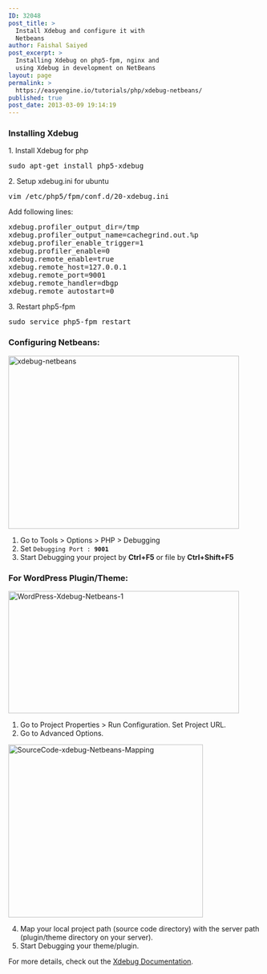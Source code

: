 ```yaml
---
ID: 32048
post_title: >
  Install Xdebug and configure it with
  Netbeans
author: Faishal Saiyed
post_excerpt: >
  Installing Xdebug on php5-fpm, nginx and
  using Xdebug in development on NetBeans
layout: page
permalink: >
  https://easyengine.io/tutorials/php/xdebug-netbeans/
published: true
post_date: 2013-03-09 19:14:19
---
```

<h3>Installing Xdebug</h3>
1. Install Xdebug for php
<pre class="bash">sudo apt-get install php5-xdebug</pre>
2. Setup xdebug.ini for ubuntu
<pre class="bash">vim /etc/php5/fpm/conf.d/20-xdebug.ini</pre>
Add following lines:
<div id="file-gistfile1-txt-LC3">
<pre class="ini">xdebug.profiler_output_dir=/tmp
xdebug.profiler_output_name=cachegrind.out.%p
xdebug.profiler_enable_trigger=1
xdebug.profiler_enable=0
xdebug.remote_enable=true
xdebug.remote_host=127.0.0.1
xdebug.remote_port=9001
xdebug.remote_handler=dbgp
xdebug.remote_autostart=0</pre>
3. Restart php5-fpm
<pre>sudo service php5-fpm restart</pre>
<h3>Configuring Netbeans:</h3>
<a href="https://easyengine.io/wp-content/uploads/2013/03/xdebug-netbeans.png"><img class="size-medium wp-image-32093" alt="xdebug-netbeans" src="https://easyengine.io/wp-content/uploads/2013/03/xdebug-netbeans-460x345.png" width="460" height="345" /></a>
<ol>
	<li>Go to Tools &gt; Options &gt; PHP &gt; Debugging</li>
	<li>Set <code>Debugging Port : <strong>9001</strong></code></li>
	<li>Start Debugging your project by <strong>Ctrl+F5</strong> or file by <strong>Ctrl+Shift+F5</strong></li>
</ol>
<h3>For WordPress Plugin/Theme:</h3>
<a href="https://easyengine.io/wp-content/uploads/2013/03/WordPress-Xdebug-Netbeans-1.png"><img class="alignnone size-medium wp-image-47938" alt="WordPress-Xdebug-Netbeans-1" src="https://easyengine.io/wp-content/uploads/2013/03/WordPress-Xdebug-Netbeans-1-460x244.png" width="460" height="244" /></a>
<ol>
	<li>Go to Project Properties &gt; Run Configuration. Set Project URL.</li>
	<li>Go to Advanced Options.</li>
</ol>
<a href="https://easyengine.io/wp-content/uploads/2013/03/SourceCode-xdebug-Netbeans-Mapping.png"><img class="alignnone size-medium wp-image-47939" alt="SourceCode-xdebug-Netbeans-Mapping" src="https://easyengine.io/wp-content/uploads/2013/03/SourceCode-xdebug-Netbeans-Mapping-388x345.png" width="388" height="345" /></a>
<ol start="4">
	<li>Map your local project path (source code directory) with the server path (plugin/theme directory on your server).</li>
	<li>Start Debugging your theme/plugin.</li>
</ol>
For more details, check out the <a title="Xdebug Documentation" href="http://xdebug.org/docs/remote">Xdebug Documentation</a>.

</div>